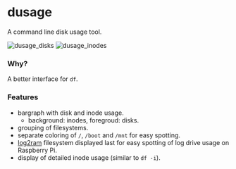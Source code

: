 # dusage

A command line disk usage tool.

![dusage_disks](screenshots/dusage_disks.png)
![dusage_inodes](screenshots/dusage_inodes.png)

### Why?

A better interface for `df`.

### Features

* bargraph with disk and inode usage.
    * background: inodes, foregroud: disks.
* grouping of filesystems.
* separate coloring of `/`, `/boot` and `/mnt` for easy spotting.
* [log2ram](https://github.com/azlux/log2ram) filesystem displayed last for easy spotting of log drive usage on Raspberry Pi.
* display of detailed inode usage (similar to `df -i`).

